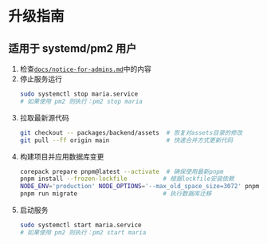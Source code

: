 # 升级指南

## 适用于 systemd/pm2 用户

1. 检查[`docs/notice-for-admins.md`](./notice-for-admins.md)中的内容
1. 停止服务运行
    ```sh
    sudo systemctl stop maria.service
    # 如果使用 pm2 则执行：pm2 stop maria
    ```
1. 拉取最新源代码
    ```sh
    git checkout -- packages/backend/assets  # 恢复对assets目录的修改
    git pull --ff origin main                # 快速合并方式更新代码
    ```
1. 构建项目并应用数据库变更
    ```sh
    corepack prepare pnpm@latest --activate  # 确保使用最新pnpm
    pnpm install --frozen-lockfile          # 根据lockfile安装依赖
    NODE_ENV='production' NODE_OPTIONS='--max_old_space_size=3072' pnpm run rebuild  # 生产环境构建
    pnpm run migrate                        # 执行数据库迁移
    ```
1. 启动服务
    ```sh
    sudo systemctl start maria.service
    # 如果使用 pm2 则执行：pm2 start maria
    ```

